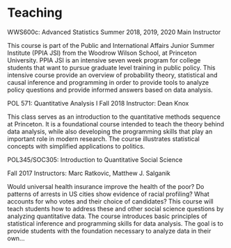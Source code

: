 # Teaching


WWS600c: Advanced Statistics
Summer 2018, 2019, 2020
Main Instructor

This course is part of the Public and International Affairs Junior Summer Institute (PPIA JSI) from the Woodrow Wilson School, at Princeton University. PPIA JSI is an intensive seven week program for college students that want to pursue graduate level training in public policy. This intensive course provide an overview of probability theory, statistical and causal inference and programming in order to provide tools to analyze policy questions and provide informed answers based on data analysis.

POL 571: Quantitative Analysis I
Fall 2018
Instructor: Dean Knox

This class serves as an introduction to the quantitative methods sequence at Princeton. It is a foundational course intended to teach the theory behind data analysis, while also developing the programming skills that play an important role in modern research. The course illustrates statistical concepts with simplified applications to politics.  

POL345/SOC305: Introduction to Quantitative Social Science

Fall 2017
Instructors: Marc Ratkovic, Matthew J. Salganik

Would universal health insurance improve the health of the poor? Do patterns of arrests in US cities show evidence of racial profiling? What accounts for who votes and their choice of candidates? This course will teach students how to address these and other social science questions by analyzing quantitative data. The course introduces basic principles of statistical inference and programming skills for data analysis. The goal is to provide students with the foundation necessary to analyze data in their own...

